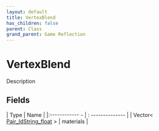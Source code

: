 ```yaml
---
layout: default
title: VertexBlend
has_children: false
parent: Class
grand_parent: Game Reflection
---
```

# VertexBlend
Description 

## Fields
| Type | Name |
|:------------ - | : -------------- |
| Vector< [Pair_IdString_float](game-reflection/classes/pair__id_string_float.md) > | materials |
